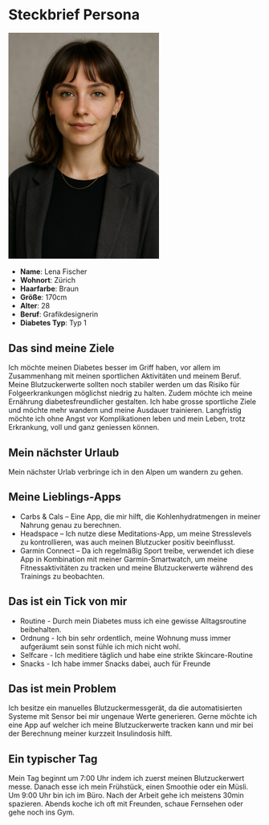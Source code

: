 # Steckbrief Persona

<img src="Fotos/Bild_Lena_Fischer.jpg" alt="Lena Fischer" width="300">

- **Name**: Lena Fischer
- **Wohnort**: Zürich
- **Haarfarbe**: Braun
- **Größe**: 170cm
- **Alter**: 28
- **Beruf**: Grafikdesignerin
- **Diabetes Typ**: Typ 1

## Das sind meine Ziele
Ich möchte meinen Diabetes besser im Griff haben, vor allem im Zusammenhang mit meinen sportlichen Aktivitäten und meinem Beruf. Meine Blutzuckerwerte sollten noch stabiler werden um das Risiko für Folgeerkrankungen möglichst niedrig zu halten. Zudem möchte ich meine Ernährung diabetesfreundlicher gestalten. Ich habe grosse sportliche Ziele und möchte mehr wandern und meine Ausdauer trainieren. Langfristig möchte ich ohne Angst vor Komplikationen leben und mein Leben, trotz Erkrankung, voll und ganz geniessen können.

## Mein nächster Urlaub
Mein nächster Urlab verbringe ich in den Alpen um wandern zu gehen.

## Meine Lieblings-Apps
- Carbs & Cals – Eine App, die mir hilft, die Kohlenhydratmengen in meiner Nahrung genau zu berechnen.
- Headspace – Ich nutze diese Meditations-App, um meine Stresslevels zu kontrollieren, was auch meinen Blutzucker positiv beeinflusst.
- Garmin Connect – Da ich regelmäßig Sport treibe, verwendet ich diese App in Kombination mit meiner Garmin-Smartwatch, um meine Fitnessaktivitäten zu tracken und meine Blutzuckerwerte während des Trainings zu beobachten.

## Das ist ein Tick von mir
- Routine - Durch mein Diabetes muss ich eine gewisse Alltagsroutine beibehalten.
- Ordnung - Ich bin sehr ordentlich, meine Wohnung muss immer aufgeräumt sein sonst fühle ich mich nicht wohl.
- Selfcare - Ich meditiere täglich und habe eine strikte Skincare-Routine
- Snacks - Ich habe immer Snacks dabei, auch für Freunde

## Das ist mein Problem
Ich besitze ein manuelles Blutzuckermessgerät, da die automatisierten Systeme mit Sensor bei mir ungenaue Werte generieren. Gerne möchte ich eine App auf welcher ich meine Blutzuckerwerte tracken kann und mir bei der Berechnung meiner kurzzeit Insulindosis hilft.

## Ein typischer Tag
Mein Tag beginnt um 7:00 Uhr indem ich zuerst meinen Blutzuckerwert messe. Danach esse ich mein Frühstück, einen Smoothie oder ein Müsli. Um 9:00 Uhr bin ich im Büro. Nach der Arbeit gehe ich meistens 30min spazieren. Abends koche ich oft mit Freunden, schaue Fernsehen oder gehe noch ins Gym.

